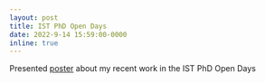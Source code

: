 ```yaml
---
layout: post
title: IST PhD Open Days
date: 2022-9-14 15:59:00-0000
inline: true
---
```


Presented [poster](/assets/pdf/3_opendays.pdf) about my recent work in the IST PhD Open Days